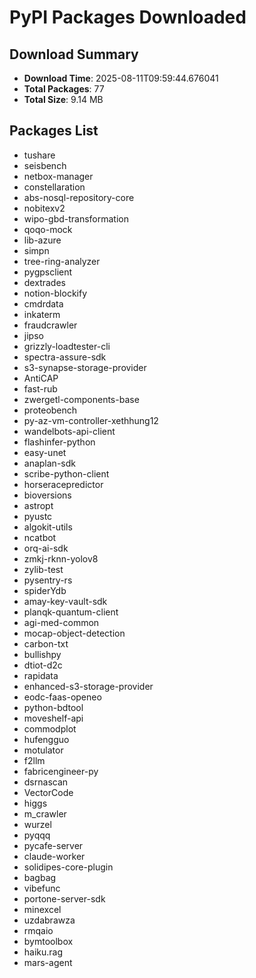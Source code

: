 # PyPI Packages Downloaded

## Download Summary
- **Download Time**: 2025-08-11T09:59:44.676041
- **Total Packages**: 77
- **Total Size**: 9.14 MB

## Packages List
- tushare
- seisbench
- netbox-manager
- constellaration
- abs-nosql-repository-core
- nobitexv2
- wipo-gbd-transformation
- qoqo-mock
- lib-azure
- simpn
- tree-ring-analyzer
- pygpsclient
- dextrades
- notion-blockify
- cmdrdata
- inkaterm
- fraudcrawler
- jipso
- grizzly-loadtester-cli
- spectra-assure-sdk
- s3-synapse-storage-provider
- AntiCAP
- fast-rub
- zwergetl-components-base
- proteobench
- py-az-vm-controller-xethhung12
- wandelbots-api-client
- flashinfer-python
- easy-unet
- anaplan-sdk
- scribe-python-client
- horseracepredictor
- bioversions
- astropt
- pyustc
- algokit-utils
- ncatbot
- orq-ai-sdk
- zmkj-rknn-yolov8
- zylib-test
- pysentry-rs
- spiderYdb
- amay-key-vault-sdk
- planqk-quantum-client
- agi-med-common
- mocap-object-detection
- carbon-txt
- bullishpy
- dtiot-d2c
- rapidata
- enhanced-s3-storage-provider
- eodc-faas-openeo
- python-bdtool
- moveshelf-api
- commodplot
- hufengguo
- motulator
- f2llm
- fabricengineer-py
- dsrnascan
- VectorCode
- higgs
- m_crawler
- wurzel
- pyqqq
- pycafe-server
- claude-worker
- solidipes-core-plugin
- bagbag
- vibefunc
- portone-server-sdk
- minexcel
- uzdabrawza
- rmqaio
- bymtoolbox
- haiku.rag
- mars-agent

